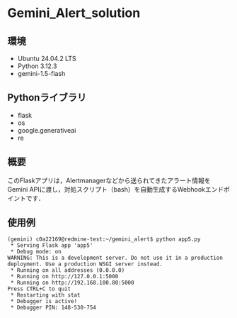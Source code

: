# Gemini_Alert_solution

## 環境
- Ubuntu 24.04.2 LTS
- Python 3.12.3
- gemini-1.5-flash

## Pythonライブラリ
- flask
- os
- google.generativeai
- re

## 概要
このFlaskアプリは，Alertmanagerなどから送られてきたアラート情報をGemini APIに渡し，対処スクリプト（bash）を自動生成するWebhookエンドポイントです．

## 使用例


```
(gemini) c0a22169@redmine-test:~/gemini_alert$ python app5.py 
 * Serving Flask app 'app5'
 * Debug mode: on
WARNING: This is a development server. Do not use it in a production deployment. Use a production WSGI server instead.
 * Running on all addresses (0.0.0.0)
 * Running on http://127.0.0.1:5000
 * Running on http://192.168.100.80:5000
Press CTRL+C to quit
 * Restarting with stat
 * Debugger is active!
 * Debugger PIN: 148-530-754
```

